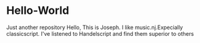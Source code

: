 # Hello-World
Just another repository
Hello,
This is Joseph. I like music.nj.Expecially classicscript.
I've listened to Handelscript and find them superior to others
